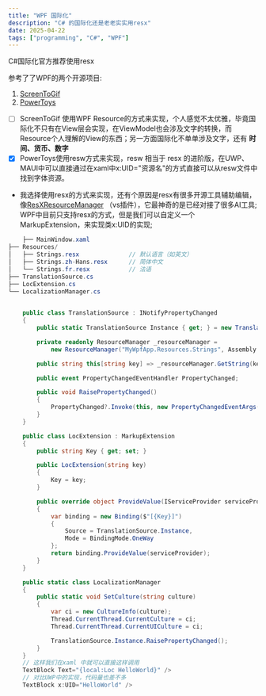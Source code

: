 ```yaml
---
title: "WPF 国际化"
description: "C# 的国际化还是老老实实用resx"
date: 2025-04-22
tags: ["programming", "C#", "WPF"]
---
```


C#国际化官方推荐使用resx  

参考了了WPF的两个开源项目:
1. [ScreenToGif](https://github.com/NickeManarin/ScreenToGif) 
2. [PowerToys](https://github.com/microsoft/PowerToys)

- [ ] ScreenToGif 使用WPF Resource的方式来实现，个人感觉不太优雅，毕竟国际化不只有在View层会实现，在ViewModel也会涉及文字的转换，而Resource个人理解的View的东西；另一方面国际化不单单涉及文字，还有 **时间、货币、数字**
- [x] PowerToys使用resw方式来实现，resw 相当于 resx 的进阶版，在UWP、MAUI中可以直接通过在xaml中x:UID="资源名"的方式直接可以从resw文件中找到字体资源。

- 我选择使用resx的方式来实现，还有个原因是resx有很多开源工具辅助编辑，像[ResXResourceManager](https://github.com/dotnet/ResXResourceManager)
（vs插件），它最神奇的是已经对接了很多AI工具; WPF中目前只支持resx的方式，但是我们可以自定义一个MarkupExtension，来实现类x:UID的实现;
``` C#
    ├── MainWindow.xaml
├── Resources/
│   ├── Strings.resx              // 默认语言（如英文）
│   ├── Strings.zh-Hans.resx      // 简体中文
│   └── Strings.fr.resx           // 法语
├── TranslationSource.cs
├── LocExtension.cs
└── LocalizationManager.cs

    
    public class TranslationSource : INotifyPropertyChanged
    {
        public static TranslationSource Instance { get; } = new TranslationSource();

        private readonly ResourceManager _resourceManager =
            new ResourceManager("MyWpfApp.Resources.Strings", Assembly.GetExecutingAssembly());

        public string this[string key] => _resourceManager.GetString(key, CultureInfo.CurrentUICulture);

        public event PropertyChangedEventHandler PropertyChanged;

        public void RaisePropertyChanged()
        {
            PropertyChanged?.Invoke(this, new PropertyChangedEventArgs(string.Empty));
        }
    }

    public class LocExtension : MarkupExtension
    {
        public string Key { get; set; }

        public LocExtension(string key)
        {
            Key = key;
        }

        public override object ProvideValue(IServiceProvider serviceProvider)
        {
            var binding = new Binding($"[{Key}]")
            {
                Source = TranslationSource.Instance,
                Mode = BindingMode.OneWay
            };
            return binding.ProvideValue(serviceProvider);
        }
    }

    public static class LocalizationManager
    {
        public static void SetCulture(string culture)
        {
            var ci = new CultureInfo(culture);
            Thread.CurrentThread.CurrentCulture = ci;
            Thread.CurrentThread.CurrentUICulture = ci;

            TranslationSource.Instance.RaisePropertyChanged();
        }
    }
    // 这样我们在xaml 中就可以直接这样调用
    TextBlock Text="{local:Loc HelloWorld}" />
    // 对比UWP中的实现，代码量也差不多
    TextBlock x:UID="HelloWorld" />
```